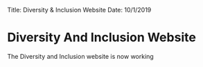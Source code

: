 Title: Diversity & Inclusion Website
Date: 10/1/2019

# Diversity And Inclusion Website
The Diversity and Inclusion website is now working

